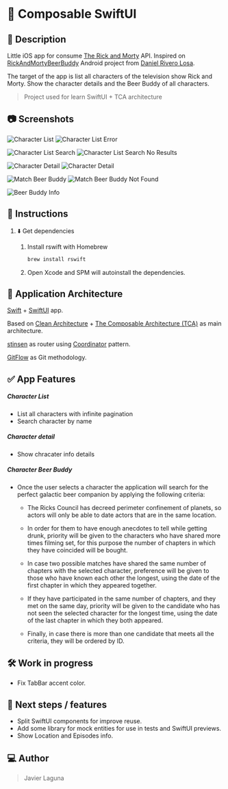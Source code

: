 # 📱 Composable SwiftUI

## 📝 Description

Little iOS app for consume [The Rick and Morty](https://rickandmortyapi.com/) API. Inspired on [RickAndMortyBeerBuddy](https://github.com/danielriverolosa/RickAndMortyBeerBuddy) Android project from [Daniel Rivero Losa](https://github.com/danielriverolosa).

The target of the app is list all characters of the television show Rick and Morty.
Show the character details and the Beer Buddy of all characters.

> Project used for learn SwiftUI + TCA architecture

## 📷 Screenshots

![Character List](/.readme_resources/characters_list.png)
![Character List Error](/.readme_resources/characters_list_error.png)

![Character List Search](/.readme_resources/characters_list_search.png)
![Character List Search No Results](/.readme_resources/characters_list_search_no_results.png)

![Character Detail](/.readme_resources/character_detail_1.png)
![Character Detail](/.readme_resources/character_detail_2.png)

![Match Beer Buddy](/.readme_resources/match_beer_buddy.png)
![Match Beer Buddy Not Found](/.readme_resources/match_beer_buddy_not_found.png)

![Beer Buddy Info](/.readme_resources/beer_buddy_info.png)


## 🚩 Instructions

1. ⬇️ Get dependencies

    1. Install rswift with Homebrew

        ```bash
        brew install rswift
        ```

    1.  Open Xcode and SPM will autoinstall the dependencies.

## 🚧 Application Architecture

[Swift](https://www.apple.com/es/swift/) + [SwiftUI](https://developer.apple.com/xcode/swiftui/) app.

Based on [Clean Architecture](https://blog.cleancoder.com/uncle-bob/2012/08/13/the-clean-architecture.html) + [The Composable Architecture (TCA)](https://github.com/pointfreeco/swift-composable-architecture) as main architecture.

[stinsen](https://github.com/rundfunk47/stinsen) as router using [Coordinator](https://khanlou.com/2015/01/the-coordinator/) pattern.

[GitFlow](https://datasift.github.io/gitflow/IntroducingGitFlow.html) as Git methodology.

## ✅ App Features

##### Character List

- List all characters with infinite pagination
- Search character by name

##### Character detail

- Show chracater info details

##### Character Beer Buddy

- Once the user selects a character the application will search for the perfect galactic beer companion by applying the following criteria:

    - The Ricks Council has decreed perimeter confinement of planets, so actors will only be able to date actors that are in the same location.

    - In order for them to have enough anecdotes to tell while getting drunk, priority will be given to the characters who have shared more times filming set, for this purpose the number of chapters in which they have coincided will be bought.

    - In case two possible matches have shared the same number of chapters with the selected character, preference will be given to those who have known each other the longest, using the date of the first chapter in which they appeared together.
    
    - If they have participated in the same number of chapters, and they met on the same day, priority will be given to the candidate who has not seen the selected character for the longest time, using the date of the last chapter in which they both appeared.

    - Finally, in case there is more than one candidate that meets all the criteria, they will be ordered by ID.

## 🛠 Work in progress

- Fix TabBar accent color.

## 🔮 Next steps / features

- Split SwiftUI components for improve reuse.
- Add some library for mock entities for use in tests and SwiftUI previews.
- Show Location and Episodes info.

## 💻 Author

> Javier Laguna
